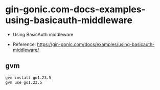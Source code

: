 # gin-gonic.com-docs-examples-using-basicauth-middleware

- Using BasicAuth middleware

- Reference: https://gin-gonic.com/docs/examples/using-basicauth-middleware/

## gvm

```sh
gvm install go1.23.5
gvm use go1.23.5
```
